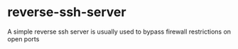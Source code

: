 # reverse-ssh-server
A simple reverse ssh server is usually used to bypass firewall restrictions on open ports

